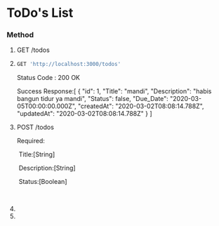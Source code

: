 # ToDo's  List



### Method

1. GET /todos

2. ```javascript
   GET 'http://localhost:3000/todos'
   ```

   Status Code : 200 OK	

   Success Response:[
       {
           "id": 1,
           "Title": "mandi",
           "Description": "habis bangun tidur ya mandi",
           "Status": false,
           "Due_Date": "2020-03-05T00:00:00.000Z",
           "createdAt": "2020-03-02T08:08:14.788Z",
           "updatedAt": "2020-03-02T08:08:14.788Z"
       }
   ]

3. POST /todos

   Required:

   ​	Title:[String]

   ​	Description:[String]

   ​	Status:[Boolean]

   ​	

4. 

5. 

   



